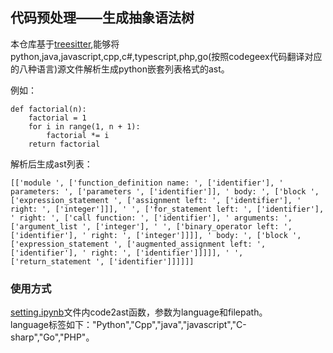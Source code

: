 ## 代码预处理——生成抽象语法树
本仓库基于[treesitter](https://github.com/tree-sitter/tree-sitter),能够将python,java,javascript,cpp,c#,typescript,php,go(按照codegeex代码翻译对应的八种语言)源文件解析生成python嵌套列表格式的ast。

例如：
```
def factorial(n):
    factorial = 1
    for i in range(1, n + 1):
        factorial *= i
    return factorial
```
解析后生成ast列表：
```
[['module ', ['function_definition name: ', ['identifier'], ' parameters: ', ['parameters ', ['identifier']], ' body: ', ['block ', ['expression_statement ', ['assignment left: ', ['identifier'], ' right: ', ['integer']]], ' ', ['for_statement left: ', ['identifier'], ' right: ', ['call function: ', ['identifier'], ' arguments: ', ['argument_list ', ['integer'], ' ', ['binary_operator left: ', ['identifier'], ' right: ', ['integer']]]], ' body: ', ['block ', ['expression_statement ', ['augmented_assignment left: ', ['identifier'], ' right: ', ['identifier']]]]], ' ', ['return_statement ', ['identifier']]]]]]
```
### 使用方式
[setting.ipynb](/setting.ipynb)文件内code2ast函数，参数为language和filepath。<br>language标签如下："Python","Cpp","java","javascript","C-sharp","Go","PHP"。